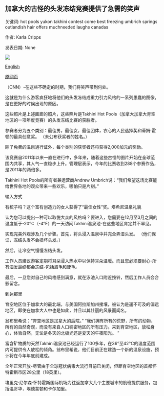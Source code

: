 ## 加拿大的古怪的头发冻结竞赛提供了急需的笑声

关键词: hot pools yukon takhini contest come best freezing umbrich springs outlandish hair offers muchneeded laughs canadas

作者: Karla Cripps

发表日期: None

![](https://cdn.cnn.com/cnnnext/dam/assets/200401122204-peoples-choice-super-tease.jpg)

[English](Canada%27s%20outlandish%20hair%20freezing%20contest%20offers%20much-needed%20laughs.md)

[原网页](https://edition.cnn.com/travel/article/hair-freezing-contest-canada/index.html)

（CNN）-在这些不确定的时期，我们将笑声带到何处。

这就是为什么游客疯狂地将他们的头发冻结成重力引力风格的一系列愚蠢的图像，是在更好的时候出现的原因。

这些照片是上述画廊的照片，这些照片是Takhini Hot Pools（加拿大加拿大育空地区的一项年度竞赛）的头发冻结比赛的获胜者。

参赛者分为五个类别：最佳男，最佳女，最佳团体，农心的人民选择奖和蒂姆·霍顿的最具创意奖。 （未公布获奖者的姓名。）

除了免费的温泉通行证外，每个类别的获奖者还将获得2,000加元的奖励。

该竞赛自2011年以来一直在进行中，多年来，随着这些古怪的图片开始在全球范围内共享，其人气一直稳步上升。管理层表示，今年的比赛收到288个参赛作品，是2011年的两倍多。

Takhini Hot Pools的所有者兼运营商Andrew Umbrich说：“我们希望这场比赛能给世界各地的观众带来一些欢乐，哪怕只是片刻。”

输入方式

有梳子吗？这个富有创造力的女人获得了“最佳女性”奖。塔希尼温泉礼貌

认为您可以提出一种可以取悦大众的风格吗？要进入，您需要在12月至3月之间的温度低于-20°C（-4°F）的一天访问Takhini温泉池-在这些地区肯定并不罕见。



实现完美外观涉及几个步骤。首先，将头浸入温泉中并完全弄湿头发。 （他们保证，冻结头发不会损坏头发。）

然后，让冷空气慢慢冻结头发。

工作人员建议游客定期将耳朵浸入热水中以保持耳朵温暖。而且您必须要耐心-所有湿发最终都会冻结-包括眉毛和睫毛。

最后，一旦您对自己的风格感到满意，就在泳池入口附近按铃，然后工作人员会合影留念。

到达那里

育空地区位于加拿大的最北端，与美国阿拉斯加州接壤，被认为是遥不可及的偏远地区，即使在加拿大人中也是如此，并且以其壮丽的风景而闻名。

翁布里希说：“育空地区是加拿大的后院。” “我们拥有所有的荒野，所有的动物，所有的自然奇观，而没有来自人口稠密地区的所有压力。来到育空地区，放松身心，体验自然，无论是冬天的北极光还是夏天的午夜阳光。 ”

富含矿物质的天然Takhini温泉池已经运行了100多年，在36°至42°C的温度范围内可提供令人放松的倾角。翁布里希说，他们目前正在建造一个新的温泉设施，预计将在今年年底前建成。

全年正常开放-尽管由于全球冠状病毒大流行目前已关闭，但距育空地区的首都怀特霍斯市区28公里（18英里）。

埃里克·尼尔森·怀特霍斯国际机场为往返加拿大几个主要城市的航班提供服务，包括温哥华，埃德蒙顿和卡尔加里。